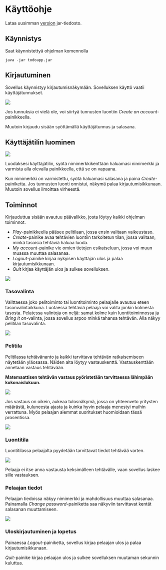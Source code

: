 # Käyttöohje

Lataa uusimman [version](https://github.com/Ptterz/ot-harjoitustyo/releases) jar-tiedosto.

## Käynnistys

Saat käynnistettyä ohjelman komennolla

```
java -jar todoapp.jar
```

## Kirjautuminen

Sovellus käynnistyy kirjautumisnäkymään. Sovelluksen käyttö vaatii käyttäjätunnukset. 

<img src="https://github.com/Ptterz/ot-harjoitustyo/blob/master/dokumentointi/snapshots/Login.png">

Jos tunnuksia ei vielä ole, voi siirtyä tunnusten luontiin _Create an account_-painikkeella.

Muutoin kirjaudu sisään syöttämällä käyttäjätunnus ja salasana.

## Käyttäjätilin luominen

<img src="https://github.com/Ptterz/ot-harjoitustyo/blob/master/dokumentointi/snapshots/Createaccount.png">

Luodaksesi käyttäjätilin, syötä nimimerkkikenttään haluamasi nimimerkki ja varmista alla olevalla painikkeella, että se on vapaana.

Kun nimimerkki on varmistettu, syötä haluamasi salasana ja paina _Create_-painiketta. Jos tunnusten luonti onnistui, näkymä palaa kirjautumisikkunaan. Muutoin sovellus ilmoittaa virheestä.

## Toiminnot

Kirjauduttua sisään avautuu päävalikko, josta löytyy kaikki ohjelman toiminnot. 

- _Play_-painikkeella pääsee pelitilaan, jossa ensin valitaan vaikeustaso.
- _Create_-painike avaa tehtävien luontiin tarkoitetun tilan, jossa valitaan, minkä tasoisia tehtäviä haluaa luoda.
- _My account_-painike vie omien tietojen esikatseluun, jossa voi muun muassa muuttaa salasanaa.
- _Logout_-painike kirjaa nykyisen käyttäjän ulos ja palaa kirjautumisikkunaan.
- _Quit_ kirjaa käyttäjän ulos ja sulkee sovelluksen. 

<img src="https://github.com/Ptterz/ot-harjoitustyo/blob/master/dokumentointi/snapshots/Mainmenu.png">

### Tasovalinta

Valittaessa joko pelitoiminto tai luontitoiminto pelaajalle avautuu eteen tasonvalintaikkuna. Luotaessa tehtäviä pelaaja voi valita jonkin kolmesta tasosta. Pelatessa valintoja on neljä: samat kolme kuin luontitoiminnossa ja
_Bring it on_-valinta, jossa sovellus arpoo minkä tahansa tehtävän. 
Alla näkyy pelitilan tasovalinta.

<img src="https://github.com/Ptterz/ot-harjoitustyo/blob/master/dokumentointi/snapshots/ChooseLevel.png">

### Pelitila

Pelitilassa tehtävänanto ja kaikki tarvittava tehtävän ratkaisemiseen näytetään yläosassa. Näiden alta löytyy vastauskenttä. Vastauskenttään annetaan vastaus tehtävään. 

**Matemaattisen tehtävän vastaus pyöristetään tarvittaessa lähimpään kokonaislukuun.** 

<img src="https://github.com/Ptterz/ot-harjoitustyo/blob/master/dokumentointi/snapshots/Game.png">

Jos vastaus on oikein, aukeaa tulosnäkymä, jossa on yhteenveto yritysten määrästä, kuluneesta ajasta ja kuinka hyvin pelaaja menestyi muihin verrattuna. Myös pelaajan aiemmat suoritukset huomioidaan tässä prosentissa.

<img src="https://github.com/Ptterz/ot-harjoitustyo/blob/master/dokumentointi/snapshots/Result.png">

### Luontitila

Luontitilassa pelaajalta pyydetään tarvittavat tiedot tehtävää varten. 

<img src="https://github.com/Ptterz/ot-harjoitustyo/blob/master/dokumentointi/snapshots/Create.png">

Pelaaja ei itse anna vastausta keksimälleen tehtävälle, vaan sovellus laskee sille vastauksen.

### Pelaajan tiedot

Pelaajan tiedoissa näkyy nimimerkki ja mahdollisuus muuttaa salasanaa. Painamalla _Change password_-painiketta saa näkyviin tarvittavat kentät salasanan muuttamiseen.

<img src="https://github.com/Ptterz/ot-harjoitustyo/blob/master/dokumentointi/snapshots/Playerinfo.png">

### Uloskirjautuminen ja lopetus

Painaessa _Logout_-painiketta, sovellus kirjaa pelaajan ulos ja palaa kirjautumisikkunaan. 

_Quit_-painike kirjaa pelaajan ulos ja sulkee sovelluksen muutaman sekunnin kuluttua.
